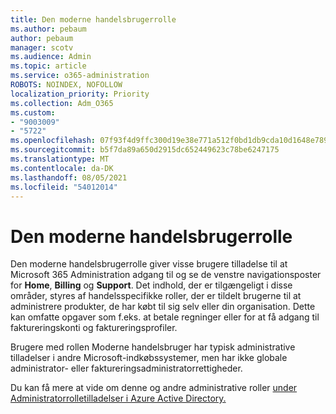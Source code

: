 ```yaml
---
title: Den moderne handelsbrugerrolle
ms.author: pebaum
author: pebaum
manager: scotv
ms.audience: Admin
ms.topic: article
ms.service: o365-administration
ROBOTS: NOINDEX, NOFOLLOW
localization_priority: Priority
ms.collection: Adm_O365
ms.custom:
- "9003009"
- "5722"
ms.openlocfilehash: 07f93f4d9ffc300d19e38e771a512f0bd1db9cda10d1648e789917d85a1a39df
ms.sourcegitcommit: b5f7da89a650d2915dc652449623c78be6247175
ms.translationtype: MT
ms.contentlocale: da-DK
ms.lasthandoff: 08/05/2021
ms.locfileid: "54012014"
---
```

# <a name="modern-commerce-user-role"></a>Den moderne handelsbrugerrolle

Den moderne handelsbrugerrolle giver visse brugere tilladelse til at Microsoft 365 Administration adgang til og se de venstre navigationsposter for **Home**, **Billing** og **Support**. Det indhold, der er tilgængeligt i disse områder, styres af handelsspecifikke roller, der er tildelt brugerne til at administrere produkter, de har købt til sig selv eller din organisation. Dette kan omfatte opgaver som f.eks. at betale regninger eller for at få adgang til faktureringskonti og faktureringsprofiler.

Brugere med rollen Moderne handelsbruger har typisk administrative tilladelser i andre Microsoft-indkøbssystemer, men har ikke globale administrator- eller faktureringsadministratorrettigheder.

Du kan få mere at vide om denne og andre administrative roller [under Administratorrolletilladelser i Azure Active Directory.](https://docs.microsoft.com/azure/active-directory/users-groups-roles/directory-assign-admin-roles#modern-commerce-administrator)